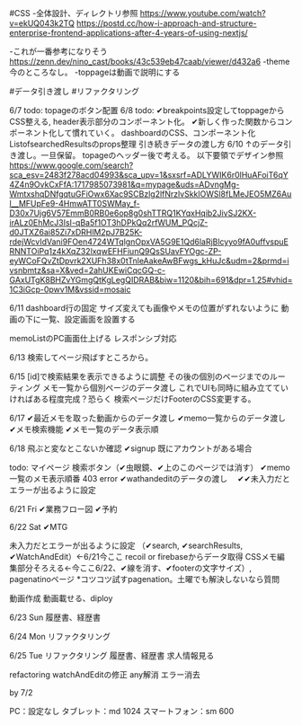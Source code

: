 #CSS
-全体設計、ディレクトリ参照
https://www.youtube.com/watch?v=ekUQ043k2TQ
https://postd.cc/how-i-approach-and-structure-enterprise-frontend-applications-after-4-years-of-using-nextjs/

-これが一番参考になりそう
https://zenn.dev/nino_cast/books/43c539eb47caab/viewer/d432a6
-theme今のところなし。
-toppageは動画で説明にする

#データ引き渡し
#リファクタリング

6/7 todo: topageのボタン配置
6/8 todo: 
✔breakpoints設定してtoppageからCSS整える, header表示部分のコンポーネント化。
✔新しく作った関数からコンポーネント化して慣れていく。
dashboardのCSS、コンポーネント化
ListofsearchedResultsのprops整理
引き続きデータの渡し方
6/10
↑のデータ引き渡し。一旦保留。
topageのヘッダー後で考える。
以下要領でデザイン参照
https://www.google.com/search?sca_esv=2483f278acd04993&sca_upv=1&sxsrf=ADLYWIK6r0lHuAFoiT6qY4Z4n9OvkCxFfA:1717985073981&q=mypage&uds=ADvngMg-WmtxshqDNfgqtuGFiOwx6Xac9SCBzlg2lfNrzlvSkklOWSl8fLMeJEO5MZ6Aul__MFUpFe9-4HmwATT0SWMay_f-D30x7Ujg6V57EmmB0RB0e6op8g0shTTRQ1KYqxHqib2JivSJ2KX-irALz0EhMcJ3IsI-qBa5f1OT3hDPkQq2rfWUM_PQcjZ-d0JTXZ6ai85Zi7xDRHlM2pJ7B25K-rdejWcvIdVani9FOen4724WTqlgnOpxVA5G9E1Qd6laRjBlcyyo9fA0uffvspuERNNTOiPq1z4kXqZ32lxqwEFHFiunQ9QsSUavFYOgc-ZP-eyWCoFQvZtDpvrk2XUFh38x0tTnleAakeAwBFwgs_kHuJc&udm=2&prmd=ivsnbmtz&sa=X&ved=2ahUKEwiCqcGQ-c-GAxUTgK8BHZvYGmgQtKgLegQIDRAB&biw=1120&bih=691&dpr=1.25#vhid=1C3iGcp-0pwv1M&vssid=mosaic

6/11
dashboard行の固定
サイズ変えても画像やメモの位置がずれないように
動画の下に一覧、設定画面を設置する

memoListのPC画面仕上げる
レスポンシブ対応

6/13
検索してページ飛ばすところから。

6/15
[id]で検索結果を表示できるように調整
その後の個別のページまでのルーティング
メモ一覧から個別ページのデータ渡し
これでUIも同時に組み立てていければある程度完成？恐らく
検索ページだけFooterのCSS変更する。

6/17
✔最近メモを取った動画からのデータ渡し
✔memo一覧からのデータ渡し
✔メモ検索機能
✔メモ一覧のデータ表示順

6/18
飛ぶと変なとこないか確認
    ✔signup 既にアカウントがある場合

todo: 
マイページ
検索ボタン（✔虫眼鏡、✔上のこのページでは消す）
✔memo一覧のメモ表示順番
403 error
✔wathandeditのデータの渡し　
✔✔未入力だとエラーが出るように設定

6/21 Fri
✔業務フロー図
✔予約

6/22 Sat
✔MTG

未入力だとエラーが出るように設定
（✔search, ✔searchResults, ✔WatchAndEdit）←6/21今ここ recoil or firebaseからデータ取得
CSSメモ編集部分そろえる←今ここ6/22、✔線を消す、✔footerの文字サイズ）, pagenatinoページ
*コツコツ試すpagenation。土曜でも解決しないなら質問

動画作成
動画載せる、diploy

6/23 Sun
履歴書、経歴書


6/24 Mon
リファクタリング

6/25 Tue
リファクタリング
履歴書、経歴書
求人情報見る



refactoring
watchAndEditの修正
any解消
エラー消去


by 7/2



PC：設定なし
タブレット：md 1024
スマートフォン：sm 600